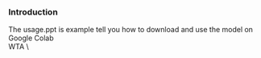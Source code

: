 ### Introduction
The usage.ppt is example tell you how to download and use the model on Google Colab \
WTA \



